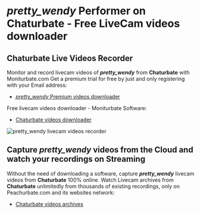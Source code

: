 # _pretty_wendy_ Performer on Chaturbate - Free LiveCam videos downloader

## Chaturbate Live Videos Recorder

Monitor and record livecam videos of **_pretty_wendy_** from **Chaturbate** with Moniturbate.com
Get a premium trial for free by just and only registering with your Email address:
* [_pretty_wendy_ Premium videos downloader](https://moniturbate.com/request-demo-licence-key.html)

Free livecam videos downloader - Moniturbate Software:
* [Chaturbate videos downloader](https://moniturbate.com/moniturbate-download-software.html)

![_pretty_wendy_ livecam videos recorder](https://peachurnet.com/templates/moniturbate-software.png)


## Capture _pretty_wendy_ videos from the Cloud and watch your recordings on Streaming

Without the need of downloading a software, capture **_pretty_wendy_** livecam videos from **Chaturbate** 100% online.
Watch Livecam archives from **Chaturbate** unlimitedly from thousands of existing recordings, only on Peachurbate.com and its websites network:
* [Chaturbate videos archives](https://peachurnet.com/)